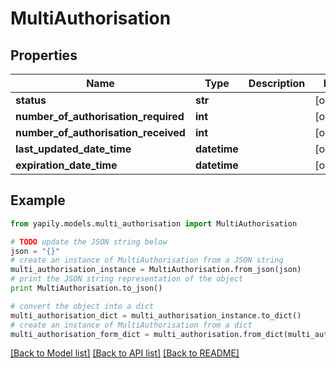 # MultiAuthorisation


## Properties

Name | Type | Description | Notes
------------ | ------------- | ------------- | -------------
**status** | **str** |  | [optional] 
**number_of_authorisation_required** | **int** |  | [optional] 
**number_of_authorisation_received** | **int** |  | [optional] 
**last_updated_date_time** | **datetime** |  | [optional] 
**expiration_date_time** | **datetime** |  | [optional] 

## Example

```python
from yapily.models.multi_authorisation import MultiAuthorisation

# TODO update the JSON string below
json = "{}"
# create an instance of MultiAuthorisation from a JSON string
multi_authorisation_instance = MultiAuthorisation.from_json(json)
# print the JSON string representation of the object
print MultiAuthorisation.to_json()

# convert the object into a dict
multi_authorisation_dict = multi_authorisation_instance.to_dict()
# create an instance of MultiAuthorisation from a dict
multi_authorisation_form_dict = multi_authorisation.from_dict(multi_authorisation_dict)
```
[[Back to Model list]](../README.md#documentation-for-models) [[Back to API list]](../README.md#documentation-for-api-endpoints) [[Back to README]](../README.md)



